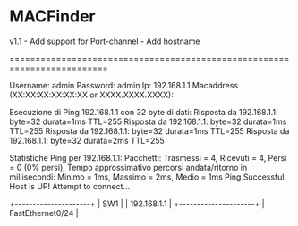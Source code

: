 # MACFinder

v1.1
	- Add support for Port-channel
	- Add hostname


=========================================================================
 
Username: admin
Password: admin
Ip: 192.168.1.1
Macaddress (XX:XX:XX:XX:XX:XX or XXXX.XXXX.XXXX):             

Esecuzione di Ping 192.168.1.1 con 32 byte di dati:
Risposta da 192.168.1.1: byte=32 durata=1ms TTL=255
Risposta da 192.168.1.1: byte=32 durata=1ms TTL=255
Risposta da 192.168.1.1: byte=32 durata=1ms TTL=255
Risposta da 192.168.1.1: byte=32 durata=2ms TTL=255

Statistiche Ping per 192.168.1.1:
    Pacchetti: Trasmessi = 4, Ricevuti = 4, 
    Persi = 0 (0% persi),
Tempo approssimativo percorsi andata/ritorno in millisecondi:
    Minimo = 1ms, Massimo =  2ms, Medio =  1ms
Ping Successful, Host is UP!
Attempt to connect...


+---------------------+
|         SW1         |
|     192.168.1.1     |
+---------------------+
          |
  FastEthernet0/24
          |

